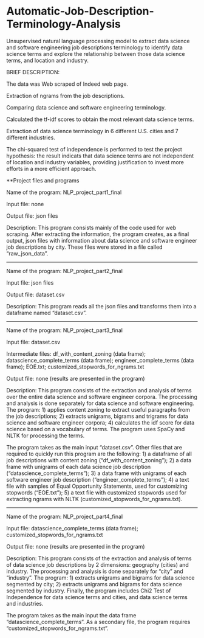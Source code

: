 # Automatic-Job-Description-Terminology-Analysis

Unsupervised natural language processing model to extract data science and software engineering job descriptions terminology to identify data science terms and explore the relationship between those data science terms, and location and industry.

BRIEF DESCRIPTION:

The data was Web scraped of Indeed web page.

Extraction of ngrams from the job descriptions.

Comparing data science and software engineering terminology.

Calculated the tf-idf scores to obtain the most relevant data science terms.

Extraction of data science terminology in 6 different U.S. cities and 7 different industries.

The chi-squared test of independence is performed to test the project hypothesis: the result indicats that data science terms are not independent of location and industry variables, providing justification to invest more efforts in a more efficient approach.

**Project files and programs

Name of the program:  NLP_project_part1_final

Input file: none

Output file: json files

Description: This program consists mainly of the code used for web scraping. After extracting the information, the program creates, as a final output, json files with information about data science and software engineer job descriptions by city. These files were stored in a file called “raw_json_data”.

___________________

Name of the program: NLP_project_part2_final

Input file: json files 

Output file: dataset.csv

Description: This program reads all the json files and transforms them into a dataframe named “dataset.csv”.

___________________

Name of the program: NLP_project_part3_final

Input file: dataset.csv

Intermediate files: df_with_content_zoning (data frame); datascience_complete_terms (data frame); engineer_complete_terms (data frame); EOE.txt; customized_stopwords_for_ngrams.txt

Output file: none (results are presented in the program)

Description: This program consists of the extraction and analysis of terms over the entire data science and software engineer corpora. The processing and analysis is done separately for data science and software engineering. The program: 1) applies content zoning to extract useful paragraphs from the job descriptions; 2) extracts unigrams, bigrams and trigrams for data science and software engineer corpora; 4) calculates the idf score for data science based on a vocabulary of terms. The program uses SpaCy and NLTK for processing the terms.

The program takes as the main input “dataset.csv”. Other files that are required to quickly run this program are the following: 1) a dataframe of all job descriptions with content zoning (“df_with_content_zoning”); 2) a data frame with unigrams of each data science job description (“datascience_complete_terms”); 3) a data frame with unigrams of each software engineer job description (“engineer_complete_terms”); 4) a text file with samples of Equal Opportunity Statements, used for customizing stopwords (“EOE.txt”); 5) a text file with customized stopwords used for extracting ngrams with NLTK (customized_stopwords_for_ngrams.txt).

___________________

Name of the program: NLP_project_part4_final

Input file: datascience_complete_terms (data frame); customized_stopwords_for_ngrams.txt

Output file: none (results are presented in the program)

Description: This program consists of the extraction and analysis of terms of data science job descriptions by 2 dimensions: geography (cities) and industry. The processing and analysis is done separately for “city” and “industry”. The program: 1) extracts unigrams and bigrams for data science segmented by city; 2) extracts unigrams and bigrams for data science segmented by industry. Finally, the program includes Chi2 Test of  Independence for data science terms and cities, and data science terms and industries. 

The program takes as the main input the data frame “datascience_complete_terms”. As a secondary file, the program requires “customized_stopwords_for_ngrams.txt”. 


